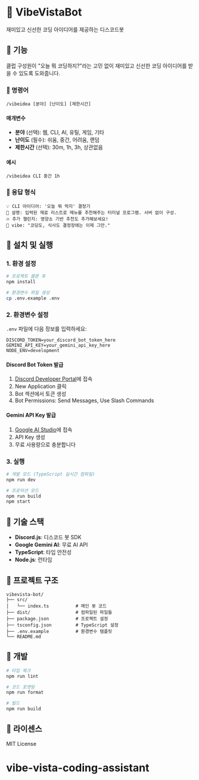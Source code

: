 # 🎯 VibeVistaBot

재미있고 신선한 코딩 아이디어를 제공하는 디스코드봇

## 📌 기능

클럽 구성원이 "오늘 뭐 코딩하지?"라는 고민 없이 재미있고 신선한 코딩 아이디어를 받을 수 있도록 도와줍니다.

### 💬 명령어

```
/vibeidea [분야] [난이도] [제한시간]
```

#### 매개변수

- **분야** (선택): 웹, CLI, AI, 유틸, 게임, 기타
- **난이도** (필수): 쉬움, 중간, 어려움, 랜덤
- **제한시간** (선택): 30m, 1h, 3h, 상관없음

#### 예시

```
/vibeidea CLI 중간 1h
```

### 🤖 응답 형식

```
💡 CLI 아이디어: '오늘 뭐 먹지' 결정기
📝 설명: 입력된 재료 리스트로 메뉴를 추천해주는 터미널 프로그램. 서버 없이 구성.
🔥 추가 챌린지: 영양소 기반 추천도 추가해보세요!
🌈 vibe: "코딩도, 식사도 결정장애는 이제 그만."
```

## 🚀 설치 및 실행

### 1. 환경 설정

```bash
# 프로젝트 클론 후
npm install

# 환경변수 파일 생성
cp .env.example .env
```

### 2. 환경변수 설정

`.env` 파일에 다음 정보를 입력하세요:

```env
DISCORD_TOKEN=your_discord_bot_token_here
GEMINI_API_KEY=your_gemini_api_key_here
NODE_ENV=development
```

#### Discord Bot Token 발급

1. [Discord Developer Portal](https://discord.com/developers/applications)에 접속
2. New Application 클릭
3. Bot 섹션에서 토큰 생성
4. Bot Permissions: Send Messages, Use Slash Commands

#### Gemini API Key 발급

1. [Google AI Studio](https://makersuite.google.com/)에 접속
2. API Key 생성
3. 무료 사용량으로 충분합니다

### 3. 실행

```bash
# 개발 모드 (TypeScript 실시간 컴파일)
npm run dev

# 프로덕션 모드
npm run build
npm start
```

## 🧩 기술 스택

- **Discord.js**: 디스코드 봇 SDK
- **Google Gemini AI**: 무료 AI API
- **TypeScript**: 타입 안전성
- **Node.js**: 런타임

## 📁 프로젝트 구조

```
vibevista-bot/
├── src/
│   └── index.ts          # 메인 봇 코드
├── dist/                 # 컴파일된 파일들
├── package.json          # 프로젝트 설정
├── tsconfig.json         # TypeScript 설정
├── .env.example          # 환경변수 템플릿
└── README.md
```

## 🔧 개발

```bash
# 타입 체크
npm run lint

# 코드 포맷팅
npm run format

# 빌드
npm run build
```

## 📝 라이센스

MIT License
# vibe-vista-coding-assistant
